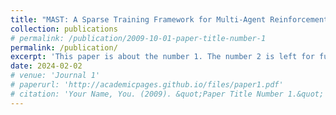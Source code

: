```yaml
---
title: "MAST: A Sparse Training Framework for Multi-Agent Reinforcement Learning"
collection: publications
# permalink: /publication/2009-10-01-paper-title-number-1
permalink: /publication/
excerpt: 'This paper is about the number 1. The number 2 is left for future work.'
date: 2024-02-02
# venue: 'Journal 1'
# paperurl: 'http://academicpages.github.io/files/paper1.pdf'
# citation: 'Your Name, You. (2009). &quot;Paper Title Number 1.&quot; <i>Journal 1</i>. 1(1).'
---
```



<!-- [Download paper here](http://academicpages.github.io/files/paper1.pdf) -->

<!-- 推荐引文格式: Your Name, You. (2009). "Paper Title Number 1." <i>Journal 1</i>. 1(1). -->
